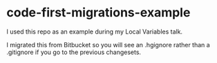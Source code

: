 # code-first-migrations-example
I used this repo as an example during my Local Variables talk.

I migrated this from Bitbucket so you will see an .hgignore rather than a .gitignore if you go to the previous changesets.
